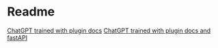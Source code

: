 # Readme

[ChatGPT trained with plugin docs](https://chat.openai.com/share/2dbb8b09-e219-4dd6-9ccf-2ffa60f8e55d)
[ChatGPT trained with plugin docs and fastAPI](https://chat.openai.com/share/38371b8f-01f6-46cc-812d-f3030c8731e4)
